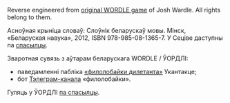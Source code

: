 Reverse engineered from [original WORDLE game](https://www.powerlanguage.co.uk/wordle/) of Josh Wardle. All rights belong to them.

Асноўная крыніца словаў: Слоўнік беларускаў мовы. Мінск, «Беларуская навука», 2012, ISBN 978-985-08-1365-7. У Сеціве даступны па [спасылцы](http://www.slounik.org/sbm/).

Зваротная сувязь з аўтарам беларускага WORDLE / ЎОРДЛІ:
* паведамленні пабліка [«филолобайки дилетанта»](https://vk.com/ololo_philolo) Укантакце;
* бот [Тэлеграм-канала](https://t.me/ololo_philolo_bot) «филолобайки».

Гуляць у ЎОРДЛІ [па спасылцы](https://ololophilolo.github.io/wordle-by/).